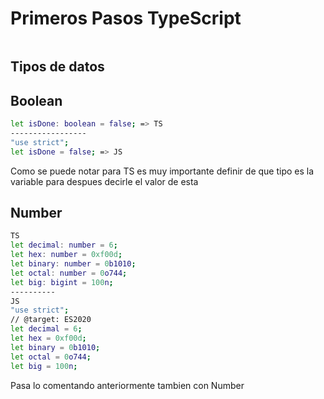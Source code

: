 # Primeros Pasos TypeScript
 ```bash

 ```
## Tipos de datos 

## Boolean 
  ```bash
 let isDone: boolean = false; => TS
-----------------
 "use strict";
let isDone = false; => JS
 ```
 Como se puede notar para TS es muy importante definir de que tipo es la variable para despues decirle el valor de esta 

## Number 
 ```bash
 TS
let decimal: number = 6;
let hex: number = 0xf00d;
let binary: number = 0b1010;
let octal: number = 0o744;
let big: bigint = 100n;
----------
JS
"use strict";
// @target: ES2020
let decimal = 6;
let hex = 0xf00d;
let binary = 0b1010;
let octal = 0o744;
let big = 100n;
 ```
 Pasa lo comentando anteriormente tambien con Number 

